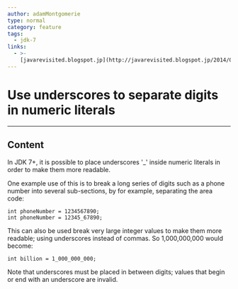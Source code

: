 ```yaml
---
author: adamMontgomerie
type: normal
category: feature
tags:
  - jdk-7
links:
  - >-
    [javarevisited.blogspot.jp](http://javarevisited.blogspot.jp/2014/04/10-jdk-7-features-to-revisit-before-you.html){website}
---
```


# Use underscores to separate digits in numeric literals


---

## Content

In JDK 7+, it is possible to place underscores '_' inside numeric literals in order to make them more readable.

One example use of this is to break a long series of digits such as a phone number into several sub-sections, by for example, separating the area code:

```plain-text
int phoneNumber = 1234567890;
int phoneNumber = 12345_67890;
```

This can also be used break very large integer values to make them more readable; using underscores instead of commas. So 1,000,000,000 would become:

```plain-text
int billion = 1_000_000_000;
```

Note that underscores must be placed in between digits; values that begin or end with an underscore are invalid.
